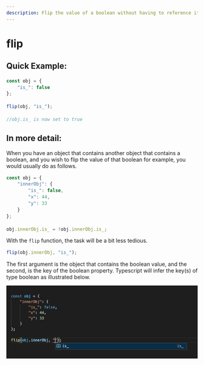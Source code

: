```yaml
---
description: Flip the value of a boolean without having to reference it twice.
---
```


# flip

## Quick Example:

```typescript
const obj = {
    "is_": false
};

flip(obj, "is_");

//obj.is_ is now set to true
```

## In more detail:

When you have an object that contains another object that contains a boolean, and you wish to flip the value of that boolean for example, you would usually do as follows.

```typescript
const obj = {
    "innerObj": {
        "is_": false,
        "x": 44,
        "y": 33
    }
};

obj.innerObj.is_ = !obj.innerObj.is_;
```

With the `flip` function, the task will be a bit less tedious.

```typescript
flip(obj.innerObj, "is_");
```

The first argument is the object that contains the boolean value, and the second, is the key of the boolean property. Typescript will infer the key(s) of type boolean as illustrated below.

![](<.gitbook/assets/Screenshot 2021-05-14 at 17.10.47.png>)

